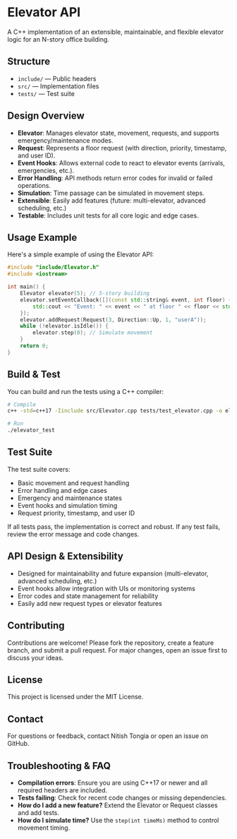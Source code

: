 # Elevator API

A C++ implementation of an extensible, maintainable, and flexible elevator logic for an N-story office building.

## Structure
- `include/` — Public headers
- `src/` — Implementation files
- `tests/` — Test suite


## Design Overview
- **Elevator**: Manages elevator state, movement, requests, and supports emergency/maintenance modes.
- **Request**: Represents a floor request (with direction, priority, timestamp, and user ID).
- **Event Hooks**: Allows external code to react to elevator events (arrivals, emergencies, etc.).
- **Error Handling**: API methods return error codes for invalid or failed operations.
- **Simulation**: Time passage can be simulated in movement steps.
- **Extensible**: Easily add features (future: multi-elevator, advanced scheduling, etc.)
- **Testable**: Includes unit tests for all core logic and edge cases.


## Usage Example
Here's a simple example of using the Elevator API:

```cpp
#include "include/Elevator.h"
#include <iostream>

int main() {
    Elevator elevator(5); // 5-story building
    elevator.setEventCallback([](const std::string& event, int floor) {
        std::cout << "Event: " << event << " at floor " << floor << std::endl;
    });
    elevator.addRequest(Request(3, Direction::Up, 1, "userA"));
    while (!elevator.isIdle()) {
        elevator.step(0); // Simulate movement
    }
    return 0;
}
```

## Build & Test
You can build and run the tests using a C++ compiler:

```bash
# Compile
c++ -std=c++17 -Iinclude src/Elevator.cpp tests/test_elevator.cpp -o elevator_test

# Run
./elevator_test
```

## Test Suite
The test suite covers:
- Basic movement and request handling
- Error handling and edge cases
- Emergency and maintenance states
- Event hooks and simulation timing
- Request priority, timestamp, and user ID

If all tests pass, the implementation is correct and robust. If any test fails, review the error message and code changes.

## API Design & Extensibility
- Designed for maintainability and future expansion (multi-elevator, advanced scheduling, etc.)
- Event hooks allow integration with UIs or monitoring systems
- Error codes and state management for reliability
- Easily add new request types or elevator features

## Contributing
Contributions are welcome! Please fork the repository, create a feature branch, and submit a pull request. For major changes, open an issue first to discuss your ideas.

## License
This project is licensed under the MIT License.

## Contact
For questions or feedback, contact Nitish Tongia or open an issue on GitHub.

## Troubleshooting & FAQ
- **Compilation errors**: Ensure you are using C++17 or newer and all required headers are included.
- **Tests failing**: Check for recent code changes or missing dependencies.
- **How do I add a new feature?** Extend the Elevator or Request classes and add tests.
- **How do I simulate time?** Use the `step(int timeMs)` method to control movement timing.